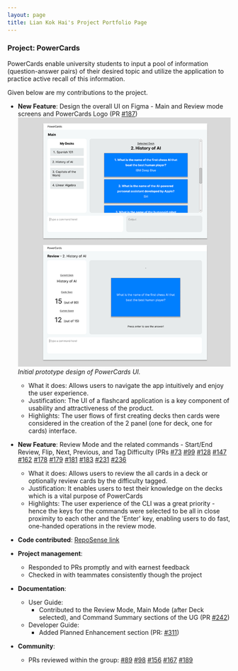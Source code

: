 ```yaml
---
layout: page
title: Lian Kok Hai's Project Portfolio Page
---
```


### Project: PowerCards

PowerCards enable university students to input a pool of information (question-answer pairs) of their desired topic and utilize the application to practice active recall of this information.

Given below are my contributions to the project.

* **New Feature**: Design the overall UI on Figma - Main and Review mode screens and PowerCards Logo (PR [#187](https://github.com/AY2223S2-CS2103T-W11-3/tp/pull/187))
![old_ui_mockup](../images/old_ui_mockup.png)
*Initial prototype design of PowerCards UI.*

  * What it does: Allows users to navigate the app intuitively and enjoy the user experience.
  * Justification: The UI of a flashcard application is a key component of usability and attractiveness of the product.
  * Highlights: The user flows of first creating decks then cards were considered in the creation of the 2 panel (one for deck, one for cards) interface. 

* **New Feature**: Review Mode and the related commands - Start/End Review, Flip, Next, Previous, and Tag Difficulty (PRs [#73](https://github.com/AY2223S2-CS2103T-W11-3/tp/pull/73) [#99](https://github.com/AY2223S2-CS2103T-W11-3/tp/pull/99) [#128](https://github.com/AY2223S2-CS2103T-W11-3/tp/pull/128) [#147](https://github.com/AY2223S2-CS2103T-W11-3/tp/pull/147) [#162](https://github.com/AY2223S2-CS2103T-W11-3/tp/pull/162) [#178](https://github.com/AY2223S2-CS2103T-W11-3/tp/pull/178) [#179](https://github.com/AY2223S2-CS2103T-W11-3/tp/pull/179) [#181](https://github.com/AY2223S2-CS2103T-W11-3/tp/pull/181) [#183](https://github.com/AY2223S2-CS2103T-W11-3/tp/pull/183) [#231](https://github.com/AY2223S2-CS2103T-W11-3/tp/pull/231) [#236](https://github.com/AY2223S2-CS2103T-W11-3/tp/pull/236)
    * What it does: Allows users to review the all cards in a deck or optionally review cards by the difficulty tagged.
    * Justification: It enables users to test their knowledge on the decks which is a vital purpose of PowerCards
    * Highlights: The user experience of the CLI was a great priority - hence the keys for the commands were selected to be all in close proximity to each other and the 'Enter' key, enabling users to do fast, one-handed operations in the review mode.
    
* **Code contributed**: [RepoSense link](https://nus-cs2103-ay2223s2.github.io/tp-dashboard/?search=11-3&sort=groupTitle&sortWithin=title&timeframe=commit&mergegroup=&groupSelect=groupByRepos&breakdown=true&checkedFileTypes=docs~functional-code~test-code~other&since=2023-02-17&tabOpen=true&tabType=authorship&zFR=false&tabAuthor=unfazing&tabRepo=AY2223S2-CS2103T-W11-3%2Ftp%5Bmaster%5D&authorshipIsMergeGroup=false&authorshipFileTypes=docs~functional-code~test-code&authorshipIsBinaryFileTypeChecked=false&authorshipIsIgnoredFilesChecked=false)

* **Project management**:
    * Responded to PRs promptly and with earnest feedback
    * Checked in with teammates consistently though the project

* **Documentation**:
    * User Guide:
        * Contributed to the Review Mode, Main Mode (after Deck selected), and Command Summary sections of the UG (PR [#242](https://github.com/AY2223S2-CS2103T-W11-3/tp/pull/242))
    * Developer Guide:
        * Added Planned Enhancement section (PR: [#311](https://github.com/AY2223S2-CS2103T-W11-3/tp/pull/311))

* **Community**:
    * PRs reviewed within the group: [#89](https://github.com/AY2223S2-CS2103T-W11-3/tp/pull/89) [#98](https://github.com/AY2223S2-CS2103T-W11-3/tp/pull/98) [#156](https://github.com/AY2223S2-CS2103T-W11-3/tp/pull/156) [#167](https://github.com/AY2223S2-CS2103T-W11-3/tp/pull/167) [#189](https://github.com/AY2223S2-CS2103T-W11-3/tp/pull/186)
